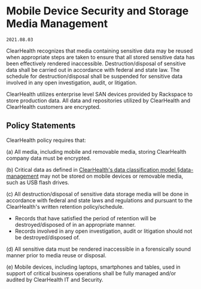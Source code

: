 # Mobile Device Security and Storage Media Management

`2021.08.03`

ClearHealth recognizes that media containing sensitive data may be
reused when appropriate steps are taken to ensure that all stored sensitive data
has been effectively rendered inaccessible. Destruction/disposal of sensitive
data shall be carried out in accordance with federal and state law. The schedule
for destruction/disposal shall be suspended for sensitive data involved in any
open investigation, audit, or litigation.

ClearHealth utilizes enterprise level SAN devices provided by Rackspace to store production data.  All data and repositories
utilized by ClearHealth and ClearHealth customers are
encrypted.

## Policy Statements

ClearHealth policy requires that:

(a) All media, including mobile and removable media, storing ClearHealth company
data must be encrypted.

(b) Critical data as defined in [ClearHealth's data classification model
§data-management](data-mgmt.md) may not be stored on mobile devices or removable
media, such as USB flash drives.

(c) All destruction/disposal of sensitive data storage media will be done in
accordance with federal and state laws and regulations and pursuant to the
ClearHealth's written retention policy/schedule.

  * Records that have satisfied the period of retention will be
    destroyed/disposed of in an appropriate manner.
  * Records involved in any open investigation, audit or litigation should not
    be destroyed/disposed of.

(d) All sensitive data must be rendered inaccessible in a forensically sound manner
prior to media reuse or disposal.

(e) Mobile devices, including laptops, smartphones and tables, used in support
of critical business operations shall be fully managed and/or audited by
ClearHealth IT and Security.
